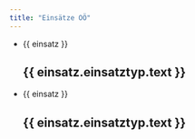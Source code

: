 ```yaml
---
title: "Einsätze OÖ"
---
```


<script setup>
import { data } from './einsaetze.data.js'
</script>

<div>
    <ul>
        <li
            v-for="({ einsatz }) in data.ooe.current.einsaetze"
        >
            <div>{{ einsatz }}</div>
            <h2>{{ einsatz.einsatztyp.text }}</h2>
        </li>
    </ul>
</div>
<ul>
    <li
        v-for="({ einsatz }) in data.ooe.day.einsaetze"
    >
        <div>{{ einsatz }}</div>
        <h2>{{ einsatz.einsatztyp.text }}</h2>
    </li>
</ul>